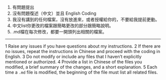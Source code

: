 1. 有問題提出
2. 沒有問題復述（中文）並且 English Coding
3. 我沒有講到的任何檔案，沒有放進來，或者授權給你的，不要給我提前更動。
4. 中文list你更改的檔案跟簡略更改的部分跟簡略說明。
5. .md檔在每次修改，都要一開頭列出相關的檔案。

---


1
Raise any issues if you have questions about my instructions.
2
If there are no issues, repeat the instructions in Chinese and proceed with the coding in English.
3
Do not modify or include any files that I haven’t explicitly mentioned or authorized.
4
Provide a list in Chinese of the files you modified, a brief summary of the changes, and a short explanation.
5
Each time a `.md` file is modified, the beginning of the file must list all related files.
